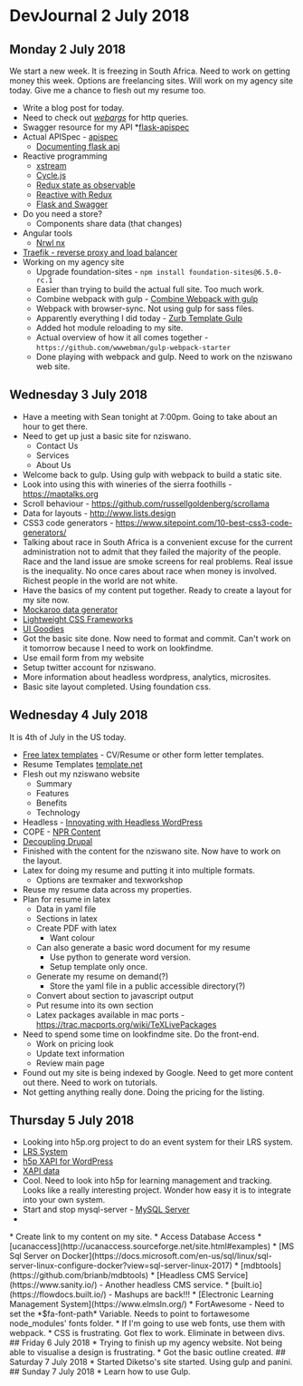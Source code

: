 # DevJournal 2 July 2018
## Monday 2 July 2018
We start a new week. It is freezing in South Africa. Need to work on getting money this week. Options are freelancing sites.
Will work on my agency site today. Give me a chance to flesh out my resume too.

* Write a blog post for today.
* Need to check out *[webargs](https://webargs.readthedocs.io/en/latest/)* for http queries.
* Swagger resource for my API *[flask-apispec](https://github.com/jmcarp/flask-apispec)
* Actual APISpec - [apispec](http://apispec.readthedocs.io/en/latest/)
    * [Documenting flask api](https://dev.to/djiit/documenting-your-flask-powered-api-like-a-boss-9eo)
* Reactive programming
    * [xstream](http://staltz.github.io/xstream/)
    * [Cycle.js](https://cycle.js.org/)
    * [Redux state as observable](https://medium.com/@fahad19/streaming-redux-state-as-an-observable-with-rxjs-390a8f7bc08c)
    * [Reactive with Redux](https://ivanjov.com/reactive-redux-state-with-rxjs/)
    * [Flask and Swagger](https://medium.com/@tiangolo/full-stack-modern-web-applications-using-python-flask-docker-swagger-and-more-b6609dedb747)
* Do you need a store?
    * Components share data (that changes)
* Angular tools
    * [Nrwl nx](https://nrwl.io/nx)
* [Traefik - reverse proxy and load balancer](https://docs.traefik.io/)
* Working on my agency site
    * Upgrade foundation-sites - `npm install foundation-sites@6.5.0-rc.1`
    * Easier than trying to build the actual full site. Too much work.
    * Combine webpack with gulp - [Combine Webpack with gulp](https://css-tricks.com/combine-webpack-gulp-4/)
    * Webpack with browser-sync. Not using gulp for sass files.
    * Apparently everything I did today - [Zurb Template Gulp](https://github.com/zurb/foundation-zurb-template/blob/master/gulpfile.babel.js)
    * Added hot module reloading to my site. 
    * Actual overview of how it all comes together - `https://github.com/wwwebman/gulp-webpack-starter`
    * Done playing with webpack and gulp. Need to work on the nziswano web site.
## Wednesday 3 July 2018
* Have a meeting with Sean tonight at 7:00pm. Going to take about an hour to get there.
* Need to get up just a basic site for nziswano.
    * Contact Us
    * Services
    * About Us
* Welcome back to gulp. Using gulp with webpack to build a static site.
* Look into using this with wineries of the sierra foothills - https://maptalks.org
* Scroll behaviour - https://github.com/russellgoldenberg/scrollama
* Data for layouts - http://www.lists.design
* CSS3 code generators - https://www.sitepoint.com/10-best-css3-code-generators/
* Talking about race in South Africa is a convenient excuse for the current administration not to admit that they failed the majority of the people. Race and the land issue are smoke screens for real problems. Real issue is the inequality. No once cares about race when money is involved. Richest people in the world are not white.
* Have the basics of my content put together. Ready to create a layout for my site now.
* [Mockaroo data generator](https://www.mockaroo.com)
* [Lightweight CSS Frameworks](https://speckyboy.com/responsive-lightweight-css-frameworks/)
* [UI Goodies](http://uigoodies.com/content.html)
* Got the basic site done. Now need to format and commit. Can't work on it tomorrow because I need to work on lookfindme.
* Use email form from my website
* Setup twitter account for nziswano.
* More information about headless wordpress, analytics, microsites.
* Basic site layout completed. Using foundation css.
## Wednesday 4 July 2018
It is 4th of July in the US today. 
* [Free latex templates](http://www.latextemplates.com/) - CV/Resume or other form letter templates.
* Resume Templates [template.net](https://www.template.net/business/resume/professional-resume-template/)
* Flesh out my nziswano website
    * Summary
    * Features
    * Benefits
    * Technology
* Headless - [Innovating with Headless WordPress](https://torquemag.io/2017/10/innovating-with-headless-wordpress/)
* COPE - [NPR Content](https://www.programmableweb.com/news/content-modularity-more-just-data-normalization/2009/10/21)
* [Decoupling Drupal](http://www.pixotech.com/decoupling-drupal/)
* Finished with the content for the nziswano site. Now have to work on the layout.
* Latex for doing my resume and putting it into multiple formats.
    * Options are texmaker and texworkshop
* Reuse my resume data across my properties.
* Plan for resume in latex
    * Data in yaml file
    * Sections in latex
    * Create PDF with latex
        * Want colour
    * Can also generate a basic word document for my resume
        * Use python to generate word version.
        * Setup template only once.
    * Generate my resume on demand(?)
        * Store the yaml file in a public accessible directory(?)
    * Convert about section to javascript output
    * Put resume into its own section
    * Latex packages available in mac ports - https://trac.macports.org/wiki/TeXLivePackages
* Need to spend some time on lookfindme site. Do the front-end.
    * Work on pricing look
    * Update text information
    * Review main page
* Found out my site is being indexed by Google. Need to get more content out there. Need to work on tutorials.
* Not getting anything really done. Doing the pricing for the listing.
## Thursday 5 July 2018
* Looking into h5p.org project to do an event system for their LRS system.
* [LRS System](https://www.td.org/insights/do-you-need-an-xapi-learning-record-store)
* [h5p XAPI for WordPress](https://wordpress.org/plugins/wp-h5p-xapi/)
* [XAPI data](https://xapi.com/layer-3-free-the-data/)
* Cool. Need to look into h5p for learning management and tracking. Looks like a really interesting project. Wonder how easy it is to integrate into your own system.
* Start and stop mysql-server - [MySQL Server](https://trac.macports.org/wiki/howto/MySQL)
* <link rel="alternate" type="application/rss+xml" title="Daily Maverick &raquo; Feed" href="https://www.dailymaverick.co.za/feed/" />
<link rel="alternate" type="application/rss+xml" title="Daily Maverick &raquo; Comments Feed" href="https://www.dailymaverick.co.za/comments/feed/" />
* Create link to my content on my site.
* Access Database Access
    * [ucanaccess](http://ucanaccess.sourceforge.net/site.html#examples)
    * [MS Sql Server on Docker](https://docs.microsoft.com/en-us/sql/linux/sql-server-linux-configure-docker?view=sql-server-linux-2017)
    * [mdbtools](https://github.com/brianb/mdbtools)
* [Headless CMS Service](https://www.sanity.io/) - Another headless CMS service.
* [built.io](https://flowdocs.built.io/) - Mashups are back!!!
* [Electronic Learning Management System](https://www.elmsln.org/)
* FortAwesome - Need to set the *$fa-font-path* Variable. Needs to point to fortawesome node_modules' fonts folder.
* If I'm going to use web fonts, use them with webpack.
* CSS is frustrating. Got flex to work. Eliminate in between divs.
## Friday 6 July 2018
* Trying to finish up my agency website. Not being able to visualise a design is frustrating.
* Got the basic outline created.
## Saturday 7 July 2018
* Started Diketso's site started. Using gulp and panini.
## Sunday 7 July 2018
* Learn how to use Gulp.